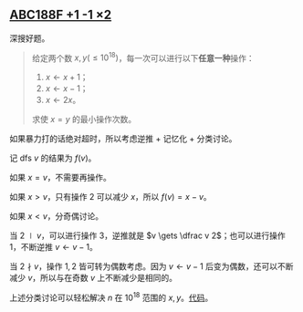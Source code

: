 ## [ABC188F +1 -1 ×2](https://www.luogu.com.cn/problem/AT_abc188_f)

深搜好题。

> 给定两个数 $x, y (\leq 10^{18})$，每一次可以进行以下**任意一种**操作：
>
> 1. $x \gets x + 1$；
> 2. $x \gets x - 1$；
> 3. $x \gets 2x$。
>
> 求使 $x = y$ 的最小操作次数。

如果暴力打的话绝对超时，所以考虑逆推 + 记忆化 + 分类讨论。

记 dfs $v$ 的结果为 $f(v)$。

如果 $x = v$，不需要再操作。

如果 $x > v$，只有操作 $2$ 可以减少 $x$，所以 $f(v) = x - v$。

如果 $x < v$，分奇偶讨论。

当 $2 \mid v$，可以进行操作 $3$，逆推就是 $v \gets \dfrac v 2$；也可以进行操作 $1$，不断逆推 $v \gets v - 1$。

当 $2 \nmid v$，操作 $1, 2$ 皆可转为偶数考虑。因为 $v \gets v - 1$ 后变为偶数，还可以不断减少 $v$，所以与在奇数 $v$ 上不断减少是相同的。

上述分类讨论可以轻松解决 $n$ 在 $10^{18}$ 范围的 $x, y$。[代码](https://atcoder.jp/contests/abc188/submissions/43568937)。